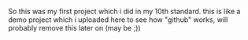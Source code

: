 So this was my first project which i did in my 10th standard.
this is like a demo project which i uploaded here to see how "github" works, will probably remove this later on (may be ;))

